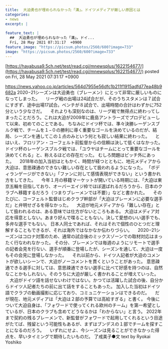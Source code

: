 ```yaml
---
title:  大迫勇也が埋められなかった「溝」。ドイツメディアが厳しい原因とは  
categories:
- news
excerpt: |
  
feature_text: |
  ##  大迫勇也が埋められなかった「溝」。ドイ...
  Fri, 28 May 2021 07:31:17  +0900
feature_image: "https://picsum.photos/2560/600?image=733"
image: "https://picsum.photos/2560/600?image=733"
---
```


[https://hayabusa9.5ch.net/test/read.cgi/mnewsplus/1622154677/](https://hayabusa9.5ch.net/test/read.cgi/mnewsplus/1622154677/)
posted on Fri, 28 May 2021 07:31:17  +0900

<!--more-->

https://news.yahoo.co.jp/articles/564d7955e56dfc1b211f1915adfd77ea48b9682a 2020−21シーズンは大迫勇也（ブレーメン）にとって非常に厳しいものになってしまった。 　リーグ戦の出場は24試合だが、そのうちスタメンは７試合にすぎず、途中出場17試合。ベンチが８試合で、出場時間の合計はわずかに752分という少なさだ。 　それよりも深刻なのは、リーグ戦で無得点に終わってしまったことだろう。これは大迫が2009年に鹿島アントラーズでプロデビューして以来、初めてのことである。 ちなみにドイツ杯では、準々決勝レーゲンスブルク戦で、チームを１−０の勝利に導く重要なゴールを決めているのだが、結局、シーズンを通してこの１点のみという何とも寂しい結果に終わった。 　とはいえ、フロリアン・コーフェルト前監督からの信頼は決して低くはなかった。ドイツ杯のレーゲンスブルク戦では、「ユウヤはチームにとって重要なゴールを決めてくれる」と、称えるほどの存在だった。 むしろ問題はピッチ外にあった。 　2018年の加入当初はともかく、時間が経つとともに、地元メディアから大迫は、意思疎通のできない難しい存在として扱われるようになった。 「ボディランゲージができない」「ファンに対して感情表現ができない」という書かれ方をしてきた。 　今年１月の移籍マーケットが開いている時期には、「大迫は東京五輪を目指しており、オーバーエイジ枠でほぼ選ばれるだろうから、日本のクラブへ移籍するだろう（つまりブレーメンでは不要）」などと書かれた。 　そのたびに、コーフェルト監督はじめクラブ幹部が「大迫はブレーメンに必要な選手だ」と弁明せざるを得なかった。 　大迫が地元メディアから「難しい存在」として扱われるのは、ある意味では仕方がないところもある。 大迫はメディア対応を得意としない。あまり好んで喋ることもない。決して愛想のいい選手でも、多弁な選手でもない。 日本人同士であれば、それはそれで個性のひとつだと理解することもできるが、それは海外ではなかなか伝わりづらい。 　2020−21シーズンはコロナ対策のため、通常の試合後のミックスゾーンでの取材対応はまったく行なわれなかった。 その分、ブレーメンでは毎週のようにリモートで選手の記者会見を行ない、選手が順番に登場したが、シーズンを通して、大迫は一度もその会見に登場しなかった。 　それ以前から、ドイツ人記者が大迫のコメントが欲しいシーンで、大迫がノーコメントを貫くということがあった。 意思疎通できる選手に対しては、意思疎通できない選手に比べて好感を持つのは、自然なことかもしれない。そのうちに大迫が厳しく書かれることが増えていった。 　大迫がドイツ語を話せないわけではない。かつては活躍した試合の後、自分からドイツ人記者たちの前に出て話をすることもあった。 加入した当初はドイツ語でクラブの動画撮影に応じており、コミュニケーションはできるのだ。 　だが現在、地元メディアは「大迫は２部の予算では高給すぎる」と書く。 今後について大迫自身は、「フォワードで使ってくれる欧州のチーム」を第一希望としているが、日本のクラブも含めてどうなるかは「わからない」と言う。 2022年まで契約の残るブレーメンで、新監督がフォワードで起用してくれるという目途がたてば、残留という可能性もあるが、まずはブンデスの１部でチームを探すことになるのだろう。 　いずれにせよ、今シーズンは見ることができなかった得点を、早いタイミングで期待したいものだ。 了戒美子●文 text by Ryokai Yoshiko
